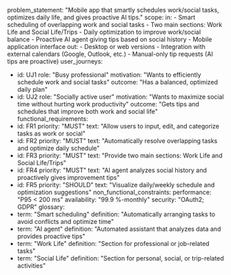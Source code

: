 problem_statement: "Mobile app that smartly schedules work/social tasks, optimizes daily life, and gives proactive AI tips."
scope:
  in:
    - Smart scheduling of overlapping work and social tasks
    - Two main sections: Work Life and Social Life/Trips
    - Daily optimization to improve work/social balance
    - Proactive AI agent giving tips based on social history
    - Mobile application interface
  out:
    - Desktop or web versions
    - Integration with external calendars (Google, Outlook, etc.)
    - Manual-only tip requests (AI tips are proactive)
user_journeys:
  - id: UJ1
    role: "Busy professional"
    motivation: "Wants to efficiently schedule work and social tasks"
    outcome: "Has a balanced, optimized daily plan"
  - id: UJ2
    role: "Socially active user"
    motivation: "Wants to maximize social time without hurting work productivity"
    outcome: "Gets tips and schedules that improve both work and social life"
functional_requirements:
  - id: FR1
    priority: "MUST"
    text: "Allow users to input, edit, and categorize tasks as work or social"
  - id: FR2
    priority: "MUST"
    text: "Automatically resolve overlapping tasks and optimize daily schedule"
  - id: FR3
    priority: "MUST"
    text: "Provide two main sections: Work Life and Social Life/Trips"
  - id: FR4
    priority: "MUST"
    text: "AI agent analyzes social history and proactively gives improvement tips"
  - id: FR5
    priority: "SHOULD"
    text: "Visualize daily/weekly schedule and optimization suggestions"
non_functional_constraints:
  performance: "P95 < 200 ms"
  availability: "99.9 %-monthly"
  security: "OAuth2; GDPR"
glossary:
  - term: "Smart scheduling"
    definition: "Automatically arranging tasks to avoid conflicts and optimize time"
  - term: "AI agent"
    definition: "Automated assistant that analyzes data and provides proactive tips"
  - term: "Work Life"
    definition: "Section for professional or job-related tasks"
  - term: "Social Life"
    definition: "Section for personal, social, or trip-related activities"

